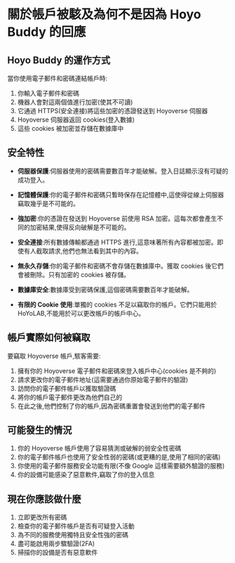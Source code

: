 # 關於帳戶被駭及為何不是因為 Hoyo Buddy 的回應

## Hoyo Buddy 的運作方式

當你使用電子郵件和密碼連結帳戶時:

1. 你輸入電子郵件和密碼
2. 機器人會對這兩個值進行加密(使其不可讀)
3. 它通過 HTTPS(安全連接)將這些加密的憑證發送到 Hoyoverse 伺服器
4. Hoyoverse 伺服器返回 cookies(登入數據)
5. 這些 cookies 被加密並存儲在數據庫中

## 安全特性

- **伺服器保護**:伺服器使用的密碼需要數百年才能破解。登入日誌顯示沒有可疑的成功登入。

- **記憶體保護**:你的電子郵件和密碼只暫時保存在記憶體中,這使得從線上伺服器竊取幾乎是不可能的。

- **強加密**:你的憑證在發送到 Hoyoverse 前使用 RSA 加密。這每次都會產生不同的加密結果,使得反向破解是不可能的。

- **安全連接**:所有數據傳輸都通過 HTTPS 進行,這意味著所有內容都被加密。即使有人截取請求,他們也無法看到其中的內容。

- **無永久存儲**:你的電子郵件和密碼不會存儲在數據庫中。獲取 cookies 後它們會被刪除。只有加密的 cookies 被存儲。

- **數據庫安全**:數據庫受到密碼保護,這個密碼需要數百年才能破解。

- **有限的 Cookie 使用**:單獨的 cookies 不足以竊取你的帳戶。它們只能用於 HoYoLAB,不能用於可以更改帳戶的帳戶中心。

## 帳戶實際如何被竊取

要竊取 Hoyoverse 帳戶,駭客需要:

1. 擁有你的 Hoyoverse 電子郵件和密碼來登入帳戶中心(cookies 是不夠的)
2. 請求更改你的電子郵件地址(這需要通過你原始電子郵件的驗證)
3. 訪問你的電子郵件帳戶以獲取驗證碼
4. 將你的帳戶電子郵件更改為他們自己的
5. 在此之後,他們控制了你的帳戶,因為密碼重置會發送到他們的電子郵件

## 可能發生的情況

1. 你的 Hoyoverse 帳戶使用了容易猜測或破解的弱安全性密碼
2. 你的電子郵件帳戶也使用了安全性弱的密碼(或更糟的是,使用了相同的密碼)
3. 你使用的電子郵件服務安全功能有限(不像 Google 這樣需要額外驗證的服務)
4. 你的設備可能感染了惡意軟件,竊取了你的登入信息

## 現在你應該做什麼

1. 立即更改所有密碼
2. 檢查你的電子郵件帳戶是否有可疑登入活動
3. 為不同的服務使用獨特且安全性強的密碼
4. 盡可能啟用兩步驟驗證(2FA)
5. 掃描你的設備是否有惡意軟件
